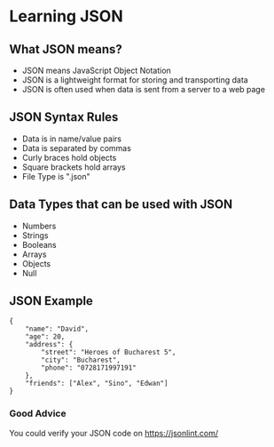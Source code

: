 # Learning JSON

## What JSON means?

- JSON means JavaScript Object Notation
- JSON is a lightweight format for storing and transporting data
- JSON is often used when data is sent from a server to a web page

## JSON Syntax Rules

- Data is in name/value pairs
- Data is separated by commas
- Curly braces hold objects
- Square brackets hold arrays
- File Type is ".json"

## Data Types that can be used with JSON

- Numbers
- Strings
- Booleans
- Arrays
- Objects
- Null

## JSON Example

```
{
	"name": "David",
	"age": 20,
	"address": {
		"street": "Heroes of Bucharest 5",
		"city": "Bucharest",
		"phone": "0728171997191"
	},
	"friends": ["Alex", "Sino", "Edwan"]
}
```

### Good Advice

You could verify your JSON code on https://jsonlint.com/

